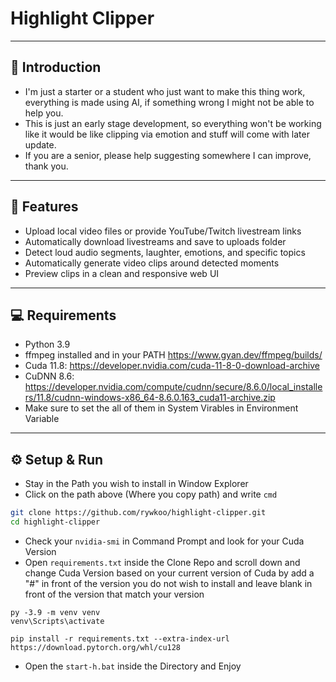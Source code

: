 # Highlight Clipper

---

## 👀 Introduction

- I'm just a starter or a student who just want to make this thing work, everything is made using AI, if something wrong I might not be able to help you.
- This is just an early stage development, so everything won't be working like it would be like clipping via emotion and stuff will come with later update.
- If you are a senior, please help suggesting somewhere I can improve, thank you.

---

## 🚀 Features

- Upload local video files or provide YouTube/Twitch livestream links  
- Automatically download livestreams and save to uploads folder  
- Detect loud audio segments, laughter, emotions, and specific topics  
- Automatically generate video clips around detected moments  
- Preview clips in a clean and responsive web UI  

---

## 💻 Requirements

- Python 3.9  
- ffmpeg installed and in your PATH  https://www.gyan.dev/ffmpeg/builds/
- Cuda 11.8: https://developer.nvidia.com/cuda-11-8-0-download-archive
- CuDNN 8.6: https://developer.nvidia.com/compute/cudnn/secure/8.6.0/local_installers/11.8/cudnn-windows-x86_64-8.6.0.163_cuda11-archive.zip
- Make sure to set the all of them in System Virables in Environment Variable

---

## ⚙️ Setup & Run

- Stay in the Path you wish to install in Window Explorer
- Click on the path above (Where you copy path) and write ```cmd```

```bash
git clone https://github.com/rywkoo/highlight-clipper.git
cd highlight-clipper
```

- Check your ```nvidia-smi``` in Command Prompt and look for your Cuda Version
- Open ```requirements.txt``` inside the Clone Repo and scroll down and change Cuda Version based on your current version of Cuda by add a "#" in front of the version you do not wish to install and leave blank in front of the version that match your version

```
py -3.9 -m venv venv
venv\Scripts\activate
```

```
pip install -r requirements.txt --extra-index-url https://download.pytorch.org/whl/cu128
```
- Open the ```start-h.bat``` inside the Directory and Enjoy
